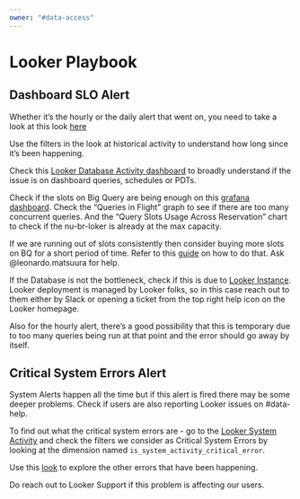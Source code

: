 ```yaml
---
owner: "#data-access"
---
```


# Looker Playbook

## Dashboard SLO Alert

Whether it’s the hourly or the daily alert that went on, you need to take a look at this look [here](https://nubank.looker.com/looks/4946)

Use the filters in the look at historical activity to understand how long since it’s been happening.

Check this [Looker Database Activity dashboard](https://nubank.looker.com/admin/database_performance_dashboard) to broadly understand if the issue is on dashboard queries, schedules or PDTs.

Check if the slots on Big Query are being enough on this [grafana dashboard](https://prod-grafana.nubank.com.br/d/QzigKRfZk/bigquery-stackdriver?orgId=1&refresh=1m). Check the “Queries in Flight” graph to see if there are too many concurrent queries. And the “Query Slots Usage Across Reservation” chart to check if the nu-br-loker is already at the max capacity.

If we are running out of slots consistently then consider buying more slots on BQ for a short period of time. Refer to this [guide](https://cloud.google.com/bigquery/docs/slots) on how to do that. Ask @leonardo.matsuura for help.

If the Database is not the bottleneck, check if this is due to [Looker Instance](https://nubank.looker.com/admin/instance_performance_dashboard).
Looker deployment is managed by Looker folks, so in this case reach out to them either by Slack or opening a ticket from the top right help icon on the Looker homepage.

Also for the hourly alert, there’s a good possibility that this is temporary due to too many queries being run at that point and the error should go away by itself.

## Critical System Errors Alert

System Alerts happen all the time but if this alert is fired there may be some deeper problems. Check if users are also reporting Looker issues on #data-help.

To find out what the critical system errors are - go to the [Looker System Activity](https://nubank.looker.com/projects/looker_system_activity/files/views/viewer_users.view.lkml) and check the filters we consider as Critical System Errors by looking at the dimension named `is_system_activity_critical_error`.

Use this [look](https://nubank.looker.com/explore/looker_system_activity/history_nubank) to explore the other errors that have been happening.

Do reach out to Looker Support if this problem is affecting our users.
